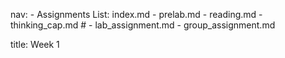 nav:
    - Assignments List: index.md
    - prelab.md
    - reading.md
    - thinking_cap.md
    # - lab_assignment.md
    - group_assignment.md

title: Week 1